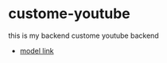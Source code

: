 # custome-youtube

this is my backend custome youtube backend

- [model link](https://github.com/Hruthik-28/youtube-twitter/blob/main/src/controllers/video.controller.js)


